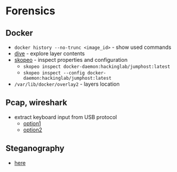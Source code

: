 # Forensics

## Docker

- `docker history --no-trunc <image_id>` - show used commands
- [dive](https://github.com/wagoodman/dive) - explore layer contents
- [skopeo](https://github.com/containers/skopeo) - inspect properties and configuration
  - `skopeo inspect docker-daemon:hackinglab/jumphost:latest`
  - `skopeo inspect --config docker-daemon:hackinglab/jumphost:latest`
- `/var/lib/docker/overlay2` - layers location

## Pcap, wireshark

- extract keyboard input from USB protocol
  - [option1](pcap/parse-keyboard-1.py)
  - [option2](pcap/parse-keyboard-2.py)

## Steganography

- [here](./steganography.md)
